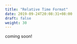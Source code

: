 ```yaml
---
title: "Relative Time Format"
date: 2019-09-24T20:08:31+08:00
draft: false
weight: 30
---
```

coming soon!